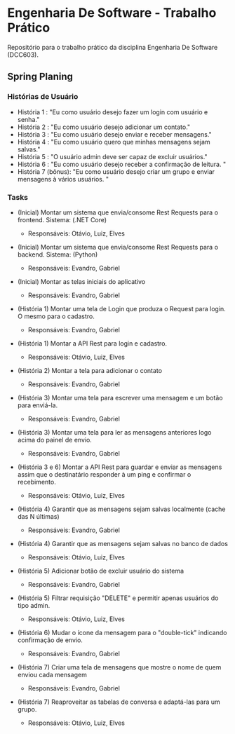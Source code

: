 # Engenharia De Software - Trabalho Prático
Repositório para o trabalho prático da disciplina Engenharia De Software (DCC603).

## Spring Planing

### Histórias de Usuário

- História 1 : "Eu como usuário desejo fazer um login com usuário e senha."
- História 2 : "Eu como usuário desejo adicionar um contato."
- História 3 : "Eu como usuário desejo enviar e receber mensagens."
- História 4 : "Eu como usuário quero que minhas mensagens sejam salvas."
- História 5 : "O usuário admin deve ser capaz de excluir usuários."
- História 6 : "Eu como usuário desejo receber a confirmação de leitura. "
- História 7 (bônus): "Eu como usuário desejo criar um grupo e enviar mensagens à vários usuários. "

### Tasks 

- (Inicial) Montar um sistema que envia/consome Rest Requests para o frontend. Sistema: (.NET Core) 
    - Responsáveis: Otávio, Luiz, Elves
- (Inicial) Montar um sistema que envia/consome Rest Requests para o backend. Sistema: (Python) 
    - Responsáveis: Evandro, Gabriel
- (Inicial) Montar as telas iniciais do aplicativo
    - Responsáveis: Evandro, Gabriel

- (História 1) Montar uma tela de Login que produza o Request para login. O mesmo para o cadastro. 
    - Responsáveis: Evandro, Gabriel
- (História 1) Montar a API Rest para login e cadastro. 
    - Responsáveis: Otávio, Luiz, Elves
- (História 2) Montar a tela para adicionar o contato
    - Responsáveis: Evandro, Gabriel
- (História 3) Montar uma tela para escrever uma mensagem e um botão para enviá-la.
    - Responsáveis: Evandro, Gabriel
- (História 3) Montar uma tela para ler as mensagens anteriores logo acima do painel de envio.
    - Responsáveis: Evandro, Gabriel
- (História 3 e 6) Montar a API Rest para guardar e enviar as mensagens assim que o destinatário responder à um ping e confirmar o recebimento. 
    - Responsáveis: Otávio, Luiz, Elves
- (História 4) Garantir que as mensagens sejam salvas localmente (cache das N últimas)
    - Responsáveis: Evandro, Gabriel
- (História 4) Garantir que as mensagens sejam salvas no banco de dados
    - Responsáveis: Otávio, Luiz, Elves
- (História 5) Adicionar botão de excluir usuário do sistema
    - Responsáveis: Evandro, Gabriel
- (História 5) Filtrar requisição "DELETE" e permitir apenas usuários do tipo admin.  
    - Responsáveis: Otávio, Luiz, Elves
- (História 6) Mudar o ícone da mensagem para o "double-tick" indicando confirmação de envio.
    - Responsáveis: Evandro, Gabriel
- (História 7) Criar uma tela de mensagens que mostre o nome de quem enviou cada mensagem
    - Responsáveis: Evandro, Gabriel
- (História 7) Reaproveitar as tabelas de conversa e adaptá-las para um grupo. 
    - Responsáveis: Otávio, Luiz, Elves
